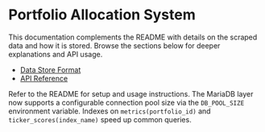 # Portfolio Allocation System

This documentation complements the README with details on the scraped data and how it is stored. Browse the sections below for deeper explanations and API usage.

- [Data Store Format](./data_format.md)
- [API Reference](./api_reference.md)

Refer to the README for setup and usage instructions. The MariaDB layer now
supports a configurable connection pool size via the `DB_POOL_SIZE`
environment variable. Indexes on `metrics(portfolio_id)` and
`ticker_scores(index_name)` speed up common queries.
